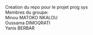 ﻿Creation du repo pour le projet prog sys\
Membres du groupe:\
Minou MATOKO NKALOU\
Oussama DIMOQRATI\
Yanis BERBAR\
 
 
